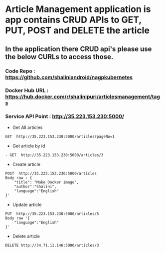# Article Management application is app contains CRUD APIs to GET, PUT, POST and DELETE the article

## In the application there CRUD api's please use the below CURLs to access those.

### Code Repo : https://github.com/shaliniandroid/nagpkubernetes
### Docker Hub URL : https://hub.docker.com/r/shalinipuri/articlesmanagement/tags
### Service API Point : http://35.223.153.230:5000/

- Get All articles

```
GET  http://35.223.153.230:5000/articles?pageNo=1
```

- Get article by id

```
- GET  http://35.223.153.230:5000/articles/3
```

- Create article

```
POST  http://35.223.153.230:5000/articles
Body raw : {
    "title": "Make Docker image",
    "author":"Shalini",
    "language":"English"
}'
```

- Update article

```
PUT  http://35.223.153.230:5000/articles/5
Body raw '{
    "language":"English"
}'
```

- Delete article

```
DELETE http://34.71.11.146:5000/articles/3
```

